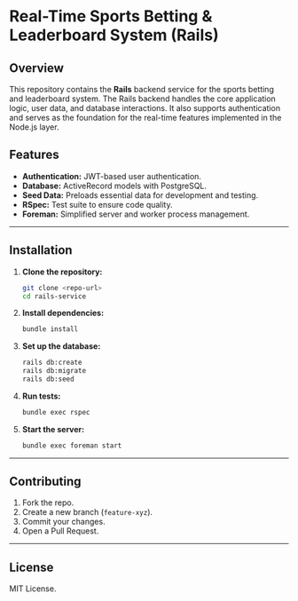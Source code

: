 
# Real-Time Sports Betting & Leaderboard System (Rails)

## Overview

This repository contains the **Rails** backend service for the sports betting and leaderboard system. The Rails backend handles the core application logic, user data, and database interactions. It also supports authentication and serves as the foundation for the real-time features implemented in the Node.js layer.

## Features

- **Authentication:** JWT-based user authentication.
- **Database:** ActiveRecord models with PostgreSQL.
- **Seed Data:** Preloads essential data for development and testing.
- **RSpec:** Test suite to ensure code quality.
- **Foreman:** Simplified server and worker process management.

---

## Installation

1. **Clone the repository:**
   ```sh
   git clone <repo-url>
   cd rails-service
   ```

2. **Install dependencies:**
   ```sh
   bundle install
   ```

3. **Set up the database:**
   ```sh
   rails db:create
   rails db:migrate
   rails db:seed
   ```

4. **Run tests:**
   ```sh
   bundle exec rspec
   ```

5. **Start the server:**
   ```sh
   bundle exec foreman start
   ```

---

## Contributing

1. Fork the repo.
2. Create a new branch (`feature-xyz`).
3. Commit your changes.
4. Open a Pull Request.

---

## License

MIT License.
